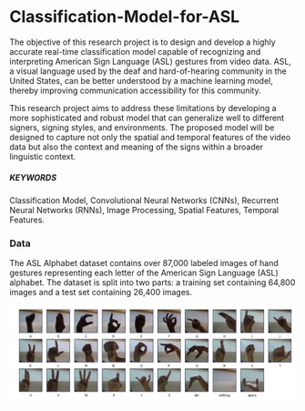 # Classification-Model-for-ASL
The objective of this research project is to design and develop a highly accurate real-time classification model capable of recognizing and interpreting American Sign Language (ASL) gestures from video data. ASL, a visual language used by the deaf and hard-of-hearing community in the United States, can be better understood by a machine learning model, thereby improving communication accessibility for this community.

This research project aims to address these limitations by developing a more sophisticated and robust model that can generalize well to different signers, signing styles, and environments. The proposed model will be designed to capture not only the spatial and temporal features of the video data but also the context and meaning of the signs within a broader linguistic context.

##### KEYWORDS
Classification Model, Convolutional Neural Networks (CNNs), Recurrent Neural Networks (RNNs), Image Processing, Spatial Features, Temporal Features.


### Data
The ASL Alphabet dataset contains over 87,000 labeled images of hand gestures representing each letter of the American Sign Language (ASL) alphabet. The dataset is split into two parts: a training set containing 64,800 images and a test set containing 26,400 images. 





![ASL DataSet](https://github.com/Ashleshk/Classification-Model-for-ASL/blob/main/images/data.png)

